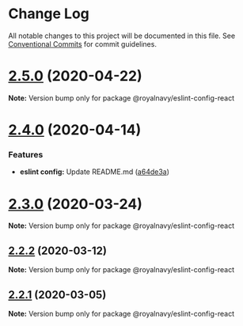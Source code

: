 # Change Log

All notable changes to this project will be documented in this file.
See [Conventional Commits](https://conventionalcommits.org) for commit guidelines.

# [2.5.0](https://thyhjwb6.github.com/Royal-Navy/design-system/compare/2.4.0...2.5.0) (2020-04-22)

**Note:** Version bump only for package @royalnavy/eslint-config-react





# [2.4.0](https://thyhjwb6.github.com/Royal-Navy/standards-toolkit/compare/2.3.0...2.4.0) (2020-04-14)


### Features

* **eslint config:** Update README.md ([a64de3a](https://thyhjwb6.github.com/Royal-Navy/standards-toolkit/commit/a64de3a3769109a789fa516ea2bb66acb3d09567))





# [2.3.0](https://thyhjwb6.github.com/Royal-Navy/standards-toolkit/compare/2.2.1...2.3.0) (2020-03-24)

**Note:** Version bump only for package @royalnavy/eslint-config-react





## [2.2.2](https://thyhjwb6.github.com/Royal-Navy/standards-toolkit/compare/2.2.1...2.2.2) (2020-03-12)

**Note:** Version bump only for package @royalnavy/eslint-config-react





## [2.2.1](https://thyhjwb6.github.com/Royal-Navy/standards-toolkit/compare/2.2.0...2.2.1) (2020-03-05)

**Note:** Version bump only for package @royalnavy/eslint-config-react
